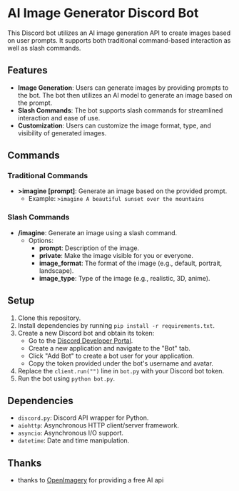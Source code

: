 # AI Image Generator Discord Bot

This Discord bot utilizes an AI image generation API to create images based on user prompts. It supports both traditional command-based interaction as well as slash commands.

## Features

- **Image Generation**: Users can generate images by providing prompts to the bot. The bot then utilizes an AI model to generate an image based on the prompt.
- **Slash Commands**: The bot supports slash commands for streamlined interaction and ease of use.
- **Customization**: Users can customize the image format, type, and visibility of generated images.

## Commands

### Traditional Commands

- **>imagine [prompt]**: Generate an image based on the provided prompt.
  - Example: `>imagine A beautiful sunset over the mountains`

### Slash Commands

- **/imagine**: Generate an image using a slash command.
  - Options:
    - **prompt**: Description of the image.
    - **private**: Make the image visible for you or everyone.
    - **image_format**: The format of the image (e.g., default, portrait, landscape).
    - **image_type**: Type of the image (e.g., realistic, 3D, anime).

## Setup

1. Clone this repository.
2. Install dependencies by running `pip install -r requirements.txt`.
3. Create a new Discord bot and obtain its token:
   - Go to the [Discord Developer Portal](https://discord.com/developers/applications).
   - Create a new application and navigate to the "Bot" tab.
   - Click "Add Bot" to create a bot user for your application.
   - Copy the token provided under the bot's username and avatar.
4. Replace the `client.run("")` line in `bot.py` with your Discord bot token.
5. Run the bot using `python bot.py`.


## Dependencies

- `discord.py`: Discord API wrapper for Python.
- `aiohttp`: Asynchronous HTTP client/server framework.
- `asyncio`: Asynchronous I/O support.
- `datetime`: Date and time manipulation.


## Thanks

- thanks to [OpenImagery](https://discord.gg/9z2wBmdQdS) for  providing a free AI api
